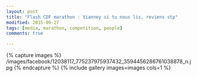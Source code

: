 ```yaml
---
layout: post
title: "Flash CDF marathon : Vianney si tu nous lis, reviens stp"
modified: 2015-09-27
tags: [media, marathon, competition, people]
comments: true

---
```


{% capture images %}
/images/facebook/12038117_775237975937432_3594456286761038878_n.jpg
{% endcapture %}
{% include gallery images=images cols=1 %}
